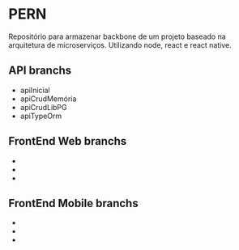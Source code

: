 # PERN

Repositório para armazenar backbone de um projeto baseado na arquitetura de microserviços. Utilizando node, react e react native.

## API branchs

- apiInicial
- apiCrudMemória
- apiCrudLibPG
- apiTypeOrm

## FrontEnd Web branchs

-
-
-

## FrontEnd Mobile branchs

-
-
-


